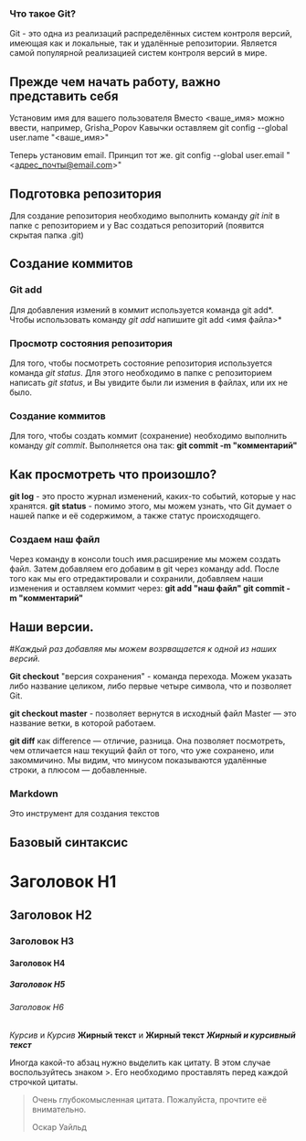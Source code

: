 ### Что такое Git?
Git - это одна из реализаций распределённых систем контроля версий, имеющая как и локальные, так и удалённые репозитории. Является самой популярной реализацией систем контроля версий в мире.

## Прежде чем начать работу, важно представить себя
Установим имя для вашего пользователя
Вместо <ваше_имя> можно ввести, например, Grisha_Popov
Кавычки оставляем
git config --global user.name "<ваше_имя>"

Теперь установим email. Принцип тот же.
git config --global user.email "<адрес_почты@email.com>"

## Подготовка репозитория
Для создание репозитория необходимо выполнить команду
*git init* в папке с репозиторием и у Вас создаться репозиторий (появится скрытая папка .git)

## Создание коммитов
### Git add
Для добавления измений в коммит используется команда
﻿git add*. Чтобы использовать команду *git add* напишите
﻿git add <имя файла>*

### Просмотр состояния репозитория
Для того, чтобы посмотреть состояние репозитория используется команда *git status*. Для этого необходимо в папке с репозиторием написать *git status*, и Вы увидите были ли измения в файлах, или их не было.

### Создание коммитов
Для того, чтобы создать коммит (сохранение) необходимо выполнить команду *git commit*. Выполняется она так:
**git commit -m "комментарий"**

## Как просмотреть что произошло?
**git log** - это просто журнал изменений, каких-то событий, которые у нас хранятся.
**git status** - помимо этого, мы можем узнать, что Git думает о нашей папке и её содержимом, а также статус происходящего.

### Создаем наш файл
Через команду в консоли touch имя.расширение мы можем создать файл.
Затем добавляем его добавим в git через команду add.
После того как мы его отредактировали и сохранили, добавляем наши изменения и оставляем коммит через:
**git add "наш файл"
git commit -m "комментарий"**

## Наши версии.

#*Каждый раз добавляя мы можем возрващается к одной из наших версий.*

**Git checkout** "версия сохранения" - команда перехода.
Можем указать либо название целиком, либо первые четыре символа, что и позволяет Git.

**git checkout master** - позволяет вернутся в исходный файл
Master — это название ветки, в которой работаем. 

**git diff** как difference — отличие, разница. Она позволяет посмотреть, чем отличается наш текущий файл от того, что уже сохранено, или закоммичино. Мы видим, что минусом показываются удалённые строки, а плюсом — добавленные.

### Markdown
Это инструмент для создания текстов

## Базовый синтаксис

# Заголовок H1
## Заголовок H2
### Заголовок H3
#### Заголовок H4
##### Заголовок H5
###### Заголовок H6

*Курсив* и _Курсив_
**Жирный текст** и __Жирный текст__
***Жирный и курсивный текст***

Иногда какой-то абзац нужно выделить как цитату. В этом случае воспользуйтесь знаком >. Его необходимо проставлять перед каждой строчкой цитаты.

> Очень глубокомысленная цитата. Пожалуйста, прочтите её внимательно.
>
> Оскар Уайльд